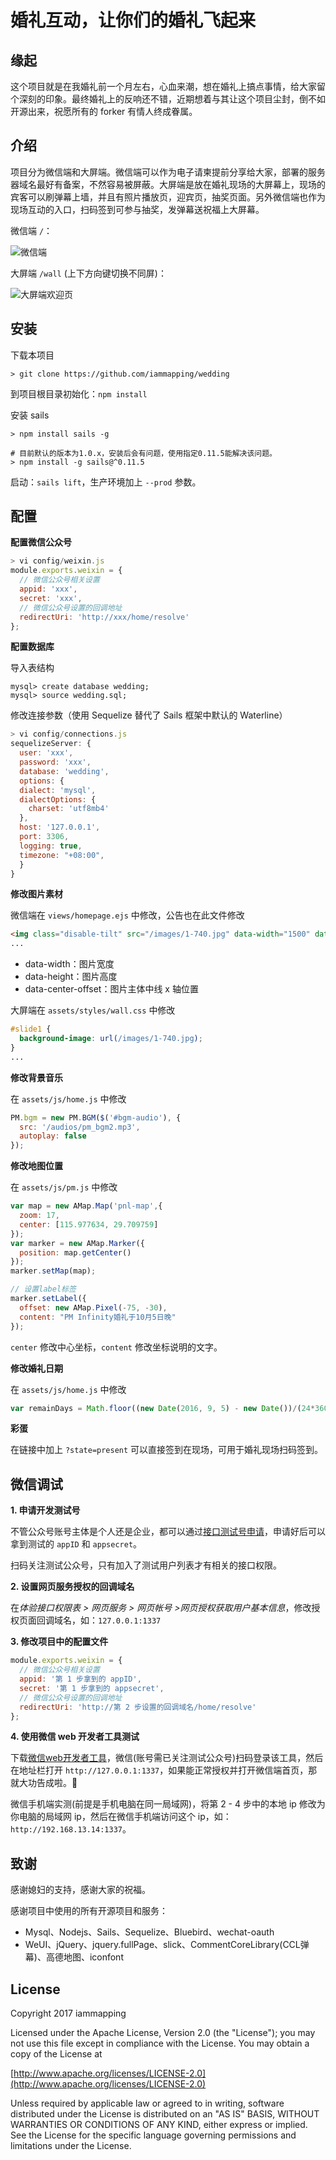 # 婚礼互动，让你们的婚礼飞起来

## 缘起

这个项目就是在我婚礼前一个月左右，心血来潮，想在婚礼上搞点事情，给大家留个深刻的印象。最终婚礼上的反响还不错，近期想着与其让这个项目尘封，倒不如开源出来，祝愿所有的 forker 有情人终成眷属。



## 介绍

项目分为微信端和大屏端。微信端可以作为电子请柬提前分享给大家，部署的服务器域名最好有备案，不然容易被屏蔽。大屏端是放在婚礼现场的大屏幕上，现场的宾客可以刷弹幕上墙，并且有照片播放页，迎宾页，抽奖页面。另外微信端也作为现场互动的入口，扫码签到可参与抽奖，发弹幕送祝福上大屏幕。

微信端 `/`：

![微信端](http://self-storage.b0.upaiyun.com/2017/10/22/150866684532177784.png)



大屏端 `/wall` (上下方向键切换不同屏)：

![大屏端欢迎页](http://self-storage.b0.upaiyun.com/2017/10/22/150867322395988694.png)



## 安装

下载本项目

```
> git clone https://github.com/iammapping/wedding
```

到项目根目录初始化：`npm install`

安装 sails

```
> npm install sails -g

# 目前默认的版本为1.0.x，安装后会有问题，使用指定0.11.5能解决该问题。
> npm install -g sails@^0.11.5
```

启动：`sails lift`，生产环境加上 `--prod` 参数。



## 配置

**配置微信公众号**

```javascript
> vi config/weixin.js
module.exports.weixin = {
  // 微信公众号相关设置
  appid: 'xxx',
  secret: 'xxx',
  // 微信公众号设置的回调地址
  redirectUri: 'http://xxx/home/resolve'
};
```

**配置数据库**

导入表结构

```
mysql> create database wedding;
mysql> source wedding.sql;
```

修改连接参数（使用 Sequelize 替代了 Sails 框架中默认的 Waterline）

```javascript
> vi config/connections.js
sequelizeServer: {
  user: 'xxx',
  password: 'xxx',
  database: 'wedding',
  options: {
  dialect: 'mysql',
  dialectOptions: {
    charset: 'utf8mb4'
  },
  host: '127.0.0.1',
  port: 3306,
  logging: true,
  timezone: "+08:00",
  }
}
```


**修改图片素材**

微信端在 `views/homepage.ejs` 中修改，公告也在此文件修改
```html
<img class="disable-tilt" src="/images/1-740.jpg" data-width="1500" data-height="1000" data-center-offset="740" />
...
```

* data-width：图片宽度
* data-height：图片高度
* data-center-offset：图片主体中线 x 轴位置




大屏端在 `assets/styles/wall.css` 中修改
```css
#slide1 {
  background-image: url(/images/1-740.jpg);
}
...
```

**修改背景音乐**

在 `assets/js/home.js` 中修改
```javascript
PM.bgm = new PM.BGM($('#bgm-audio'), {
  src: '/audios/pm_bgm2.mp3',
  autoplay: false
});
```


**修改地图位置**

在 `assets/js/pm.js` 中修改
```javascript
var map = new AMap.Map('pnl-map',{
  zoom: 17,
  center: [115.977634, 29.709759]
});
var marker = new AMap.Marker({
  position: map.getCenter()
});
marker.setMap(map);

// 设置label标签
marker.setLabel({
  offset: new AMap.Pixel(-75, -30),
  content: "PM Infinity婚礼于10月5日晚"
});
```

`center` 修改中心坐标，`content` 修改坐标说明的文字。

**修改婚礼日期**

在 `assets/js/home.js` 中修改

```javascript
var remainDays = Math.floor((new Date(2016, 9, 5) - new Date())/(24*3600*1000));
```

**彩蛋**

在链接中加上 `?state=present` 可以直接签到在现场，可用于婚礼现场扫码签到。



## 微信调试

**1. 申请开发测试号**

不管公众号账号主体是个人还是企业，都可以通过[接口测试号申请](https://mp.weixin.qq.com/wiki?t=resource/res_main&id=mp1421137522)，申请好后可以拿到测试的 `appID` 和 `appsecret`。

扫码关注测试公众号，只有加入了测试用户列表才有相关的接口权限。

**2. 设置网页服务授权的回调域名**

在*体验接口权限表 > 网页服务 > 网页帐号 >网页授权获取用户基本信息*，修改授权页面回调域名，如：`127.0.0.1:1337`

**3. 修改项目中的配置文件**

```javascript
module.exports.weixin = {
  // 微信公众号相关设置
  appid: '第 1 步拿到的 appID',
  secret: '第 1 步拿到的 appsecret',
  // 微信公众号设置的回调地址
  redirectUri: 'http://第 2 步设置的回调域名/home/resolve'
};
```

**4. 使用微信 web 开发者工具测试**

下载[微信web开发者工具](https://mp.weixin.qq.com/wiki?t=resource/res_main&id=mp1455784140)，微信(账号需已关注测试公众号)扫码登录该工具，然后在地址栏打开 `http://127.0.0.1:1337`，如果能正常授权并打开微信端首页，那就大功告成啦。👏

微信手机端实测(前提是手机电脑在同一局域网)，将第 2 - 4 步中的本地 ip 修改为你电脑的局域网 ip，然后在微信手机端访问这个 ip，如：`http://192.168.13.14:1337`。




## 致谢

感谢媳妇的支持，感谢大家的祝福。

感谢项目中使用的所有开源项目和服务：

* Mysql、Nodejs、Sails、Sequelize、Bluebird、wechat-oauth
* WeUI、jQuery、jquery.fullPage、slick、CommentCoreLibrary(CCL弹幕)、高德地图、iconfont


## License

Copyright 2017 iammapping

Licensed under the Apache License, Version 2.0 (the "License");
you may not use this file except in compliance with the License.
You may obtain a copy of the License at

[http://www.apache.org/licenses/LICENSE-2.0](http://www.apache.org/licenses/LICENSE-2.0)

Unless required by applicable law or agreed to in writing, software
distributed under the License is distributed on an "AS IS" BASIS,
WITHOUT WARRANTIES OR CONDITIONS OF ANY KIND, either express or implied.
See the License for the specific language governing permissions and
limitations under the License.

